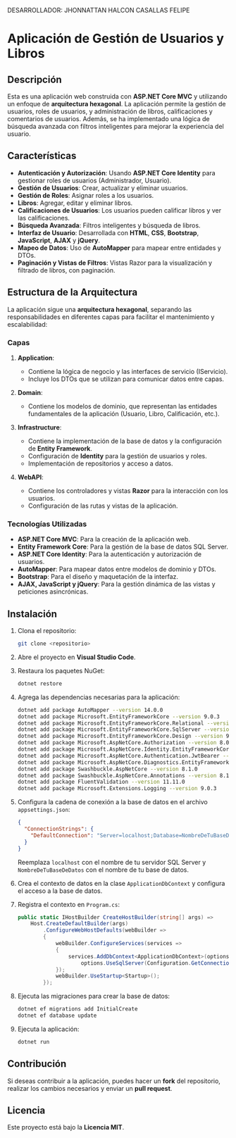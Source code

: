 DESARROLLADOR: JHONNATTAN HALCON CASALLAS FELIPE

# Aplicación de Gestión de Usuarios y Libros

## Descripción

Esta es una aplicación web construida con **ASP.NET Core MVC** y utilizando un enfoque de **arquitectura hexagonal**. La aplicación permite la gestión de usuarios, roles de usuarios, y administración de libros, calificaciones y comentarios de usuarios. Además, se ha implementado una lógica de búsqueda avanzada con filtros inteligentes para mejorar la experiencia del usuario.

## Características

- **Autenticación y Autorización**: Usando **ASP.NET Core Identity** para gestionar roles de usuarios (Administrador, Usuario).
- **Gestión de Usuarios**: Crear, actualizar y eliminar usuarios.
- **Gestión de Roles**: Asignar roles a los usuarios.
- **Libros**: Agregar, editar y eliminar libros.
- **Calificaciones de Usuarios**: Los usuarios pueden calificar libros y ver las calificaciones.
- **Búsqueda Avanzada**: Filtros inteligentes y búsqueda de libros.
- **Interfaz de Usuario**: Desarrollada con **HTML**, **CSS**, **Bootstrap**, **JavaScript**, **AJAX** y **jQuery**.
- **Mapeo de Datos**: Uso de **AutoMapper** para mapear entre entidades y DTOs.
- **Paginación y Vistas de Filtros**: Vistas Razor para la visualización y filtrado de libros, con paginación.

## Estructura de la Arquitectura

La aplicación sigue una **arquitectura hexagonal**, separando las responsabilidades en diferentes capas para facilitar el mantenimiento y escalabilidad:

### Capas

1. **Application**: 
   - Contiene la lógica de negocio y las interfaces de servicio (IServicio).
   - Incluye los DTOs que se utilizan para comunicar datos entre capas.

2. **Domain**:
   - Contiene los modelos de dominio, que representan las entidades fundamentales de la aplicación (Usuario, Libro, Calificación, etc.).

3. **Infrastructure**:
   - Contiene la implementación de la base de datos y la configuración de **Entity Framework**.
   - Configuración de **Identity** para la gestión de usuarios y roles.
   - Implementación de repositorios y acceso a datos.

4. **WebAPI**:
   - Contiene los controladores y vistas **Razor** para la interacción con los usuarios.
   - Configuración de las rutas y vistas de la aplicación.

### Tecnologías Utilizadas

- **ASP.NET Core MVC**: Para la creación de la aplicación web.
- **Entity Framework Core**: Para la gestión de la base de datos SQL Server.
- **ASP.NET Core Identity**: Para la autenticación y autorización de usuarios.
- **AutoMapper**: Para mapear datos entre modelos de dominio y DTOs.
- **Bootstrap**: Para el diseño y maquetación de la interfaz.
- **AJAX, JavaScript y jQuery**: Para la gestión dinámica de las vistas y peticiones asincrónicas.

## Instalación

1. Clona el repositorio:

   ```bash
   git clone <repositorio>
   ```

2. Abre el proyecto en **Visual Studio Code**.

3. Restaura los paquetes NuGet:

   ```bash
   dotnet restore
   ```

4. Agrega las dependencias necesarias para la aplicación:

   ```bash
   dotnet add package AutoMapper --version 14.0.0
   dotnet add package Microsoft.EntityFrameworkCore --version 9.0.3
   dotnet add package Microsoft.EntityFrameworkCore.Relational --version 9.0.3
   dotnet add package Microsoft.EntityFrameworkCore.SqlServer --version 9.0.3
   dotnet add package Microsoft.EntityFrameworkCore.Design --version 9.0.3
   dotnet add package Microsoft.AspNetCore.Authorization --version 8.0.14
   dotnet add package Microsoft.AspNetCore.Identity.EntityFrameworkCore --version 8.0.14
   dotnet add package Microsoft.AspNetCore.Authentication.JwtBearer --version 8.0.14
   dotnet add package Microsoft.AspNetCore.Diagnostics.EntityFrameworkCore --version 8.0.14
   dotnet add package Swashbuckle.AspNetCore --version 8.1.0
   dotnet add package Swashbuckle.AspNetCore.Annotations --version 8.1.0
   dotnet add package FluentValidation --version 11.11.0
   dotnet add package Microsoft.Extensions.Logging --version 9.0.3
   ```

5. Configura la cadena de conexión a la base de datos en el archivo `appsettings.json`:

   ```json
   {
     "ConnectionStrings": {
       "DefaultConnection": "Server=localhost;Database=NombreDeTuBaseDeDatos;Trusted_Connection=True;MultipleActiveResultSets=true;"
     }
   }
   ```

   Reemplaza `localhost` con el nombre de tu servidor SQL Server y `NombreDeTuBaseDeDatos` con el nombre de tu base de datos.

6. Crea el contexto de datos en la clase `ApplicationDbContext` y configura el acceso a la base de datos.

7. Registra el contexto en `Program.cs`:

   ```csharp
   public static IHostBuilder CreateHostBuilder(string[] args) =>
       Host.CreateDefaultBuilder(args)
           .ConfigureWebHostDefaults(webBuilder =>
           {
               webBuilder.ConfigureServices(services =>
               {
                   services.AddDbContext<ApplicationDbContext>(options =>
                       options.UseSqlServer(Configuration.GetConnectionString("DefaultConnection")));
               });
               webBuilder.UseStartup<Startup>();
           });
   ```

8. Ejecuta las migraciones para crear la base de datos:

   ```bash
   dotnet ef migrations add InitialCreate
   dotnet ef database update
   ```

9. Ejecuta la aplicación:

   ```bash
   dotnet run
   ```

## Contribución

Si deseas contribuir a la aplicación, puedes hacer un **fork** del repositorio, realizar los cambios necesarios y enviar un **pull request**.

## Licencia

Este proyecto está bajo la **Licencia MIT**.
